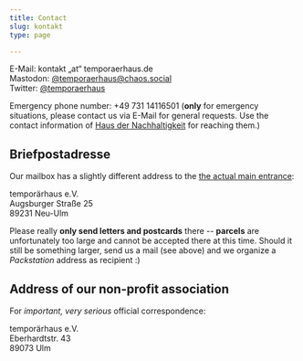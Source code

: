 ```yaml
---
title: Contact
slug: kontakt
type: page

---
```


E-Mail: kontakt „at“ temporaerhaus.de  
Mastodon: [@temporaerhaus@chaos.social][1]  
Twitter: [@temporaerhaus][2]  

Emergency phone number: +49 731 14116501 (**only** for emergency situations, please contact us via E-Mail for general requests. Use the contact information of [Haus der Nachhaltigkeit](https://www.h-d-n.org/) for reaching them.)


## Briefpostadresse

Our mailbox has a slightly different address to the [the actual main entrance](/en/das-haus/):

temporärhaus e.V.  
Augsburger Straße 25  
89231 Neu-Ulm


Please really **only send letters and postcards** there -- **parcels** are unfortunately too large and cannot be accepted there at this time.
Should it still be something larger, send us a mail (see above) and we organize a _Packstation_ address as recipient :)


## Address of our non-profit association

For _important, very serious_ official correspondence:

temporärhaus e.V.  
Eberhardtstr. 43  
89073 Ulm  

 
 [1]: https://chaos.social/@temporaerhaus
 [2]: https://twitter.com/temporaerhaus
